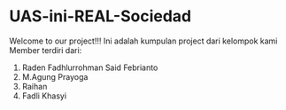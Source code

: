# UAS-ini-REAL-Sociedad

Welcome to our project!!!
Ini adalah kumpulan project dari kelompok kami
Member terdiri dari:
1. Raden Fadhlurrohman Said Febrianto
2. M.Agung Prayoga
3. Raihan   
4. Fadli Khasyi

